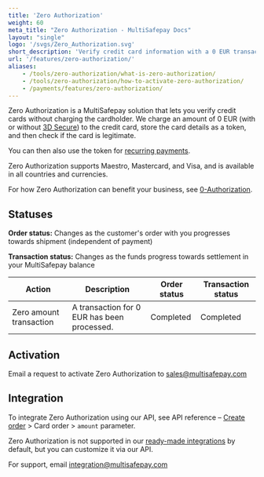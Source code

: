 ```yaml
---
title: 'Zero Authorization'
weight: 60
meta_title: "Zero Authorization - MultiSafepay Docs"
layout: "single"
logo: '/svgs/Zero_Authorization.svg'
short_description: 'Verify credit card information with a 0 EUR transaction.'
url: '/features/zero-authorization/'
aliases:
    - /tools/zero-authorization/what-is-zero-authorization/
    - /tools/zero-authorization/how-to-activate-zero-authorization/
    - /payments/features/zero-authorization/
---
```


Zero Authorization is a MultiSafepay solution that lets you verify credit cards without charging the cardholder. We charge an amount of 0 EUR (with or without [3D Secure](/glossaries/credit-cards/#3d-secure)) to the credit card, store the card details as a token, and then check if the card is legitimate. 

You can then also use the token for [recurring payments](/features/recurring-payments).

Zero Authorization supports Maestro, Mastercard, and Visa, and is available in all countries and currencies.

For how Zero Authorization can benefit your business, see [0-Authorization](https://www.multisafepay.com/blog/manage-your-subscriptions).

## Statuses

**Order status:** Changes as the customer's order with you progresses towards shipment (independent of payment)

**Transaction status:** Changes as the funds progress towards settlement in your MultiSafepay balance

| Action | Description | Order status | Transaction status |
|---|---|---|---|
|  Zero amount transaction | A transaction for 0 EUR has been processed. | Completed   | Completed  |

## Activation
Email a request to activate Zero Authorization to <sales@multisafepay.com>

## Integration
To integrate Zero Authorization using our API, see API reference – [Create order](https://docs-api.multisafepay.com/reference/createorder) > Card order > `amount` parameter.

Zero Authorization is not supported in our [ready-made integrations](/integrations/ready-made/) by default, but you can customize it via our API.

For support, email <integration@multisafepay.com>
